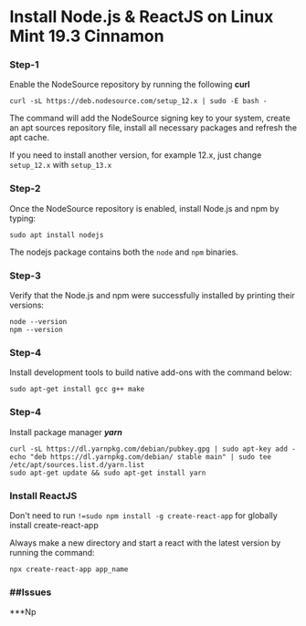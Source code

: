 
# Install Node.js & ReactJS on Linux Mint 19.3 Cinnamon


### Step-1
Enable the NodeSource repository by running the following **curl**

    curl -sL https://deb.nodesource.com/setup_12.x | sudo -E bash -

The command will add the NodeSource signing key to your system, create an apt sources repository file, install all necessary packages and refresh the apt cache.

If you need to install another version, for example 12.x, just change  `setup_12.x`  with  `setup_13.x`

### Step-2
Once the NodeSource repository is enabled, install Node.js and npm by typing:

	sudo apt install nodejs

The nodejs package contains both the `node` and `npm` binaries.

### Step-3
Verify that the Node.js and npm were successfully installed by printing their versions:

	node --version
	npm --version

### Step-4
Install development tools to build native add-ons with the command below: 

	sudo apt-get install gcc g++ make

### Step-4
Install package manager ***yarn***

	curl -sL https://dl.yarnpkg.com/debian/pubkey.gpg | sudo apt-key add -
	echo "deb https://dl.yarnpkg.com/debian/ stable main" | sudo tee /etc/apt/sources.list.d/yarn.list
	sudo apt-get update && sudo apt-get install yarn

### Install ReactJS
Don't need to run `!=sudo npm install -g create-react-app` for globally install create-react-app

Always make a new directory and start a react with the latest version by running the command:
	
	npx create-react-app app_name


### ##Issues

***Np
<!--stackedit_data:
eyJoaXN0b3J5IjpbLTM3MzA1OTYwMiwxNzc1NTM2MjAzLC0zMj
ExNTc1MzAsLTEwMTY1Mzk3MTAsMTY1MzgzMDMzLC0xMzE5MDc1
ODQ4LC0xNzYzNjkxODUyXX0=
-->